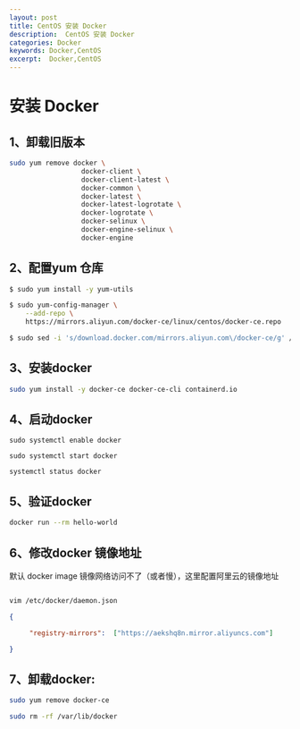 ```yaml
---
layout: post
title: CentOS 安装 Docker
description:  CentOS 安装 Docker
categories: Docker
keywords: Docker,CentOS
excerpt:  Docker,CentOS
---
```


# 安装 Docker


## 1、卸载旧版本

```bash
sudo yum remove docker \
                  docker-client \
                  docker-client-latest \
                  docker-common \
                  docker-latest \
                  docker-latest-logrotate \
                  docker-logrotate \
                  docker-selinux \
                  docker-engine-selinux \
                  docker-engine
```
                  
## 2、配置yum 仓库

```bash
$ sudo yum install -y yum-utils

$ sudo yum-config-manager \
    --add-repo \
    https://mirrors.aliyun.com/docker-ce/linux/centos/docker-ce.repo

$ sudo sed -i 's/download.docker.com/mirrors.aliyun.com\/docker-ce/g' /etc/yum.repos.d/docker-ce.repo
```

## 3、安装docker

```bash
sudo yum install -y docker-ce docker-ce-cli containerd.io
```


## 4、启动docker

```
sudo systemctl enable docker

sudo systemctl start docker

systemctl status docker 
```

## 5、验证docker 

```bash
docker run --rm hello-world
```


## 6、修改docker 镜像地址


默认 docker image 镜像网络访问不了（或者慢），这里配置阿里云的镜像地址

```bash

vim /etc/docker/daemon.json
```


```json
{

     "registry-mirrors":  ["https://aekshq8n.mirror.aliyuncs.com"]

}
```




##  7、卸载docker:

```bash
sudo yum remove docker-ce

sudo rm -rf /var/lib/docker

```
